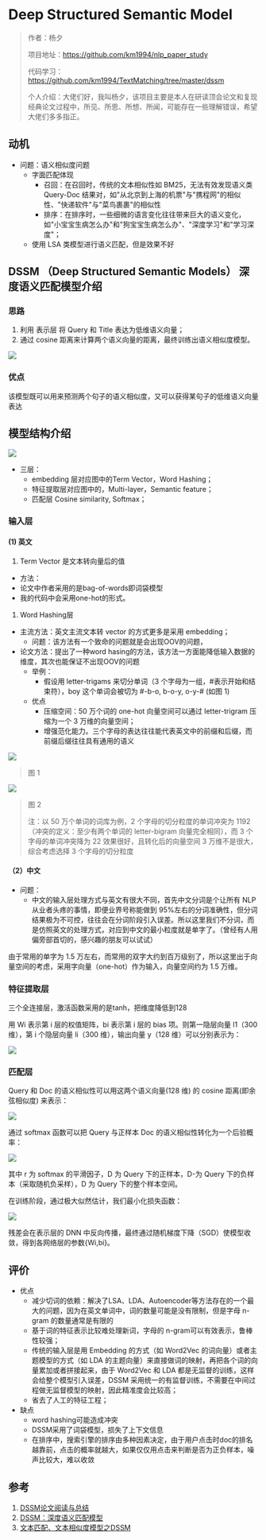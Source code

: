 # Deep Structured Semantic Model

> 作者：杨夕
> 
> 项目地址：https://github.com/km1994/nlp_paper_study
> 
> 代码学习：https://github.com/km1994/TextMatching/tree/master/dssm
> 
> 个人介绍：大佬们好，我叫杨夕，该项目主要是本人在研读顶会论文和复现经典论文过程中，所见、所思、所想、所闻，可能存在一些理解错误，希望大佬们多多指正。

## 动机

- 问题：语义相似度问题
  - 字面匹配体现
    - 召回：在召回时，传统的文本相似性如 BM25，无法有效发现语义类 Query-Doc 结果对，如"从北京到上海的机票"与"携程网"的相似性、"快递软件"与"菜鸟裹裹"的相似性
    - 排序：在排序时，一些细微的语言变化往往带来巨大的语义变化，如"小宝宝生病怎么办"和"狗宝宝生病怎么办"、"深度学习"和"学习深度"；
  - 使用 LSA 类模型进行语义匹配，但是效果不好

##  DSSM （Deep Structured Semantic Models） 深度语义匹配模型介绍

### 思路

1. 利用 表示层 将 Query 和 Title 表达为低维语义向量；
2. 通过 cosine 距离来计算两个语义向量的距离，最终训练出语义相似度模型。

![](img/20200818210236.png)

### 优点

该模型既可以用来预测两个句子的语义相似度，又可以获得某句子的低维语义向量表达

## 模型结构介绍

![](img/20200818210637.png)

- 三层：
  - embedding 层对应图中的Term Vector，Word Hashing；
  - 特征提取层对应图中的，Multi-layer，Semantic feature；
  - 匹配层 Cosine similarity, Softmax；

### 输入层

#### (1) 英文

1. Term Vector 是文本转向量后的值
   
- 方法：
 - 论文中作者采用的是bag-of-words即词袋模型
 - 我的代码中会采用one-hot的形式。
  
1.  Word Hashing层

- 主流方法：英文主流文本转 vector 的方式更多是采用 embedding；
  - 问题：该方法有一个致命的问题就是会出现OOV的问题，
- 论文方法：提出了一种word hasing的方法，该方法一方面能降低输入数据的维度，其次也能保证不出现OOV的问题
  - 举例：
    - 假设用 letter-trigams 来切分单词（3 个字母为一组，#表示开始和结束符），boy 这个单词会被切为 #-b-o, b-o-y, o-y-# (如图 1)
  - 优点
    -  压缩空间：50 万个词的 one-hot 向量空间可以通过 letter-trigram 压缩为一个 3 万维的向量空间；
    -  增强范化能力。三个字母的表达往往能代表英文中的前缀和后缀，而前缀后缀往往具有通用的语义

![](img/20200818211152.png)
> 图 1

![](img/20200818211443.png)
> 图 2
> 
> 注：以 50 万个单词的词库为例，2 个字母的切分粒度的单词冲突为 1192（冲突的定义：至少有两个单词的 letter-bigram 向量完全相同），而 3 个字母的单词冲突降为 22 效果很好，且转化后的向量空间 3 万维不是很大，综合考虑选择 3 个字母的切分粒度

#### （2）中文

- 问题：
  - 中文的输入层处理方式与英文有很大不同，首先中文分词是个让所有 NLP 从业者头疼的事情，即便业界号称能做到 95%左右的分词准确性，但分词结果极为不可控，往往会在分词阶段引入误差。所以这里我们不分词，而是仿照英文的处理方式，对应到中文的最小粒度就是单字了。（曾经有人用偏旁部首切的，感兴趣的朋友可以试试）

由于常用的单字为 1.5 万左右，而常用的双字大约到百万级别了，所以这里出于向量空间的考虑，采用字向量（one-hot）作为输入，向量空间约为 1.5 万维。

### 特征提取层

三个全连接层，激活函数采用的是tanh，把维度降低到128

用 Wi 表示第 i 层的权值矩阵，bi 表示第 i 层的 bias 项。则第一隐层向量 l1（300 维），第 i 个隐层向量 li（300 维），输出向量 y（128 维）可以分别表示为：

![](img/20200818211953.png)

### 匹配层

Query 和 Doc 的语义相似性可以用这两个语义向量(128 维) 的 cosine 距离(即余弦相似度) 来表示：

![](img/20200818212141.png)

通过 softmax 函数可以把 Query 与正样本 Doc 的语义相似性转化为一个后验概率：

![](img/20200818212206.png)

其中 r 为 softmax 的平滑因子，D 为 Query 下的正样本，D-为 Query 下的负样本（采取随机负采样），D 为 Query 下的整个样本空间。

在训练阶段，通过极大似然估计，我们最小化损失函数：

![](img/20200818212231.png)

残差会在表示层的 DNN 中反向传播，最终通过随机梯度下降（SGD）使模型收敛，得到各网络层的参数{Wi,bi}。

## 评价

- 优点
  - 减少切词的依赖：解决了LSA、LDA、Autoencoder等方法存在的一个最大的问题，因为在英文单词中，词的数量可能是没有限制，但是字母 n-gram 的数量通常是有限的
  - 基于词的特征表示比较难处理新词，字母的 n-gram可以有效表示，鲁棒性较强；
  - 传统的输入层是用 Embedding 的方式（如 Word2Vec 的词向量）或者主题模型的方式（如 LDA 的主题向量）来直接做词的映射，再把各个词的向量累加或者拼接起来，由于 Word2Vec 和 LDA 都是无监督的训练，这样会给整个模型引入误差，DSSM 采用统一的有监督训练，不需要在中间过程做无监督模型的映射，因此精准度会比较高；
  - 省去了人工的特征工程；
- 缺点
  - word hashing可能造成冲突
  - DSSM采用了词袋模型，损失了上下文信息
  - 在排序中，搜索引擎的排序由多种因素决定，由于用户点击时doc的排名越靠前，点击的概率就越大，如果仅仅用点击来判断是否为正负样本，噪声比较大，难以收敛

## 参考

1. [DSSM论文阅读与总结](https://blog.csdn.net/taoqick/article/details/103329627)
2. [DSSM：深度语义匹配模型](https://www.cnblogs.com/guoyaohua/p/9229190.html)
3. [文本匹配、文本相似度模型之DSSM](https://blog.csdn.net/u012526436/article/details/90212287)
